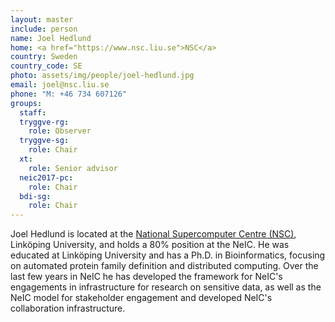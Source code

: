 ```yaml
---
layout: master
include: person
name: Joel Hedlund
home: <a href="https://www.nsc.liu.se">NSC</a>
country: Sweden
country_code: SE
photo: assets/img/people/joel-hedlund.jpg
email: joel@nsc.liu.se
phone: "M: +46 734 607126"
groups:
  staff:
  tryggve-rg:
    role: Observer
  tryggve-sg:
    role: Chair
  xt:
    role: Senior advisor
  neic2017-pc:
    role: Chair
  bdi-sg:
    role: Chair
---
```


Joel Hedlund is located at the  [National Supercomputer Centre
(NSC)](http://www.nsc.liu.se), Linköping University, and holds a 80% position at
the NeIC. He was educated at Linköping University and has a Ph.D. in
Bioinformatics, focusing on automated protein family definition and distributed
computing. Over the last few years in NeIC he has developed the framework for
NeIC's engagements in infrastructure for research on sensitive data, as well as
the NeIC model for stakeholder engagement and developed NeIC's collaboration
infrastructure.
